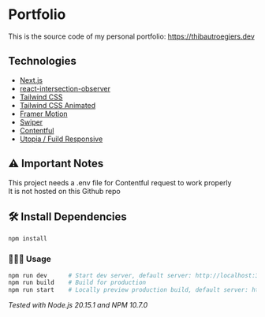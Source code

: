 # Portfolio

This is the source code of my personal portfolio: https://thibautroegiers.dev

## Technologies

-   [Next.js](https://nextjs.org/)
-   [react-intersection-observer](https://github.com/thebuilder/react-intersection-observer)
-   [Tailwind CSS](https://tailwindcss.com/)
-   [Tailwind CSS Animated](https://www.tailwindcss-animated.com/)
-   [Framer Motion](https://www.framer.com/motion/)
-   [Swiper](https://swiperjs.com/)
-   [Contentful](https://www.contentful.com/)
-   [Utopia / Fuild Responsive](https://utopia.fyi/)

## ⚠️ Important Notes

This project needs a .env file for Contentful request to work properly\
It is not hosted on this Github repo

## 🛠️ Install Dependencies

```bash
npm install
```

### 🧑🏻‍💻 Usage

```bash
npm run dev      # Start dev server, default server: http://localhost:3000
npm run build    # Build for production
npm run start    # Locally preview production build, default server: http://localhost:3000
```

_Tested with Node.js 20.15.1 and NPM 10.7.0_
